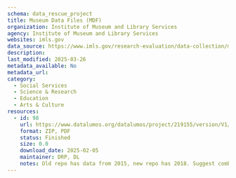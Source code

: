 ```yaml
---
schema: data_rescue_project 
title: Museum Data Files (MDF)
organization: Institute of Museum and Library Services
agency: Institute of Museum and Library Services
websites: imls.gov
data_source: https://www.imls.gov/research-evaluation/data-collection/museum-data-files
description: 
last_modified: 2025-03-26
metadata_available: No
metadata_url: 
category:
  - Social Services 
  - Science & Research 
  - Education 
  - Arts & Culture 
resources:
  - id: 98
    url: https://www.datalumos.org/datalumos/project/219155/version/V1/view
    format: ZIP, PDF
    status: Finished
    size: 0.0
    download_date: 2025-02-05
    maintainer: DRP, DL
    notes: Old repo has data from 2015, new repo has 2018. Suggest combine old with new
---
```

